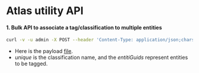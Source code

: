 # Atlas utility API


#### 1. Bulk API to associate a tag/classification to multiple entities
```bash
curl -v -u admin -X POST --header 'Content-Type: application/json;charset=UTF-8' --header 'Accept: application/json' -d @payload.json 'http://localhost:21000/api/atlas/v2/entity/bulk/classification'
```
+ Here is the payload [file](../master/payload.json).
+ _unique_ is the classification name, and the _entitiGuids_ represent entities to be tagged.
